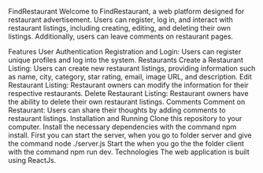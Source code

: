 FindRestaurant
Welcome to FindRestaurant, a web platform designed for restaurant advertisement. Users can register, log in, and interact with restaurant listings, including creating, editing, and deleting their own listings. Additionally, users can leave comments on restaurant pages.

Features
User Authentication
Registration and Login: Users can register unique profiles and log into the system.
Restaurants
Create a Restaurant Listing: Users can create new restaurant listings, providing information such as name, city, category, star rating, email, image URL, and description.
Edit Restaurant Listing: Restaurant owners can modify the information for their respective restaurants.
Delete Restaurant Listing: Restaurant owners have the ability to delete their own restaurant listings.
Comments
Comment on Restaurant: Users can share their thoughts by adding comments to restaurant listings.
Installation and Running
Clone this repository to your computer.
Install the necessary dependencies with the command npm install.
First you can start the server, when you go to folder server and give the command node ./server.js
Start the when you go the the folder client with the command npm run dev.
Technologies
The web application is built using ReactJs.
